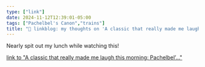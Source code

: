 ```yaml
---
type: ["link"]
date: 2024-11-12T12:39:01-05:00
tags: ["Pachelbel's Canon","trains"]
title: "🔗 linkblog: my thoughts on 'A classic that really made me laugh this morning: Pachelbel’...'"
---
```

Nearly spit out my lunch while watching this!

[link to "A classic that really made me laugh this morning: Pachelbel’..."](https://kottke.org/24/11/0045617-a-classic-that-really-mad)
